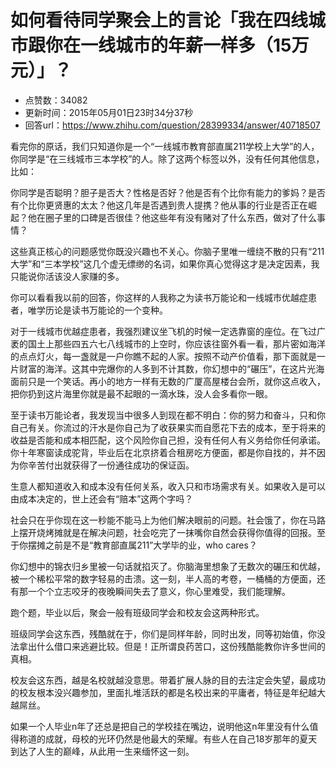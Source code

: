 # 如何看待同学聚会上的言论「我在四线城市跟你在一线城市的年薪一样多（15万元）」？
- 点赞数：34082
- 更新时间：2015年05月01日23时34分37秒
- 回答url：https://www.zhihu.com/question/28399334/answer/40718507
<body>
 <p data-pid="UlmS2Q55">看完你的原话，我们只知道你是一个“一线城市教育部直属211学校上大学”的人，你同学是“在三线城市三本学校”的人。除了这两个标签以外，没有任何其他信息，比如：</p>
 <p data-pid="eWOtlR18">你同学是否聪明？胆子是否大？性格是否好？他是否有个比你有能力的爹妈？是否有个比你更贤惠的太太？他这几年是否遇到贵人提携？他从事的行业是否正在崛起？他在圈子里的口碑是否很佳？他这些年有没有赌对了什么东西，做对了什么事情？</p>
 <p data-pid="eDruYjf5">这些真正核心的问题感觉你既没兴趣也不关心。你脑子里唯一缠绕不散的只有“211大学”和“三本学校”这几个虚无缥缈的名词，如果你真心觉得这才是决定因素，我只能说你活该没人家赚的多。</p>
 <p data-pid="3rmPu8pS">你可以看看我以前的回答，你这样的人我称之为读书万能论和一线城市优越症患者，唯学历论是读书万能论的一个变种。</p>
 <p data-pid="reuQHPNs">对于一线城市优越症患者，我强烈建议坐飞机的时候一定选靠窗的座位。在飞过广袤的国土上那些四五六七八线城市的上空时，你应该往窗外看一看，那片密如海洋的点点灯火，每一盏就是一户你瞧不起的人家。按照不动产价值看，那下面就是一片财富的海洋。这其中完爆你的人多到不计其数，你幻想中的“碾压”，在这片光海面前只是一个笑话。再小的地方一样有无数的广厦高屋楼台会所，就你这点收入，把你扔到这片海里你就是最不起眼的一滴水珠，没人会多看你一眼。</p>
 <p data-pid="Uesq6ZzW">至于读书万能论者，我发现当中很多人到现在都不明白：你的努力和奋斗，只和你自己有关。你流过的汗水是你自己为了收获果实而自愿花下去的成本，至于将来的收益是否能和成本相匹配，这个风险你自己担，没有任何人有义务给你任何承诺。你十年寒窗读成驼背，毕业后在北京挤着合租房吃方便面，都是你自找的，并不因为你辛苦付出就获得了一份通往成功的保证函。</p>
 <p data-pid="-xFSzBjC">生意人都知道收入和成本没有任何关系，收入只和市场需求有关。如果收入是可以由成本决定的，世上还会有“赔本”这两个字吗？</p>
 <p data-pid="4LXrcNwT">社会只在乎你现在这一秒能不能马上为他们解决眼前的问题。社会饿了，你在马路上摆开烧烤摊就是在解决问题，社会吃完了一抹嘴你自然会获得你值得的回报。至于你摆摊之前是不是“教育部直属211”大学毕的业，who cares？</p>
 <p data-pid="FCk28Qrf">你幻想中的锦衣归乡里被一句话就掐灭了。你脑海里想象了无数次的碾压和优越，被一个稀松平常的数字轻易的击溃。这一刻，半人高的考卷，一桶桶的方便面，还有那一个个立志咬牙的夜晚瞬间失去了意义，你心里难受，我们能理解。</p>
 <p data-pid="LOTvNDgD">跑个题，毕业以后，聚会一般有班级同学会和校友会这两种形式。</p>
 <p data-pid="r7WqbOrh">班级同学会这东西，残酷就在于，你们是同样年龄，同时出发，同等初始值，你没法拿出什么借口来逃避比较。但是！正所谓良药苦口，这份残酷能教你许多世间的真相。</p>
 <p data-pid="euYyu7ky">校友会这东西，越是名校就越没意思。带着扩展人脉的目的去注定会失望，最成功的校友根本没兴趣参加，里面扎堆活跃的都是名校出来的平庸者，特征是年纪越大越屌丝。</p>
 <p data-pid="DNZ-JE5o">如果一个人毕业n年了还总是把自己的学校挂在嘴边，说明他这n年里没有什么值得称道的成就，母校的光环仍然是他最大的荣耀。有些人在自己18岁那年的夏天到达了人生的巅峰，从此用一生来缅怀这一刻。</p>
</body>